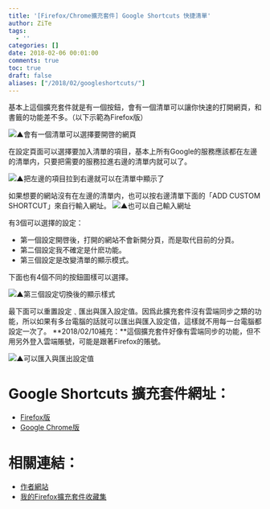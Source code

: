 ```yaml
---
title: '[Firefox/Chrome擴充套件] Google Shortcuts 快捷清單'
author: ZiTe
tags:
  - ''
categories: []
date: 2018-02-06 00:01:00
comments: true
toc: true
draft: false
aliases: ["/2018/02/googleshortcuts/"]
---
```


基本上這個擴充套件就是有一個按鈕，會有一個清單可以讓你快速的打開網頁，和書籤的功能差不多。（以下示範為Firefox版）

<!--more-->

![▲會有一個清單可以選擇要開啓的網頁](https://1.bp.blogspot.com/-xBqLVWNAC4s/XqRfmuIL2XI/AAAAAAAACH4/ys-O_2JoK_IesaBt9Bh9fOzBlKBXEcocgCPcBGAsYHg/s1600/%25E8%259E%25A2%25E5%25B9%2595%25E6%2593%25B7%25E5%258F%2596%25E7%2595%25AB%25E9%259D%25A2%2B%252815%2529.png)

在設定頁面可以選擇要加入清單的項目，基本上所有Google的服務應該都在左邊的清單内，只要把需要的服務拉進右邊的清單内就可以了。

![▲把左邊的項目拉到右邊就可以在清單中顯示了](https://1.bp.blogspot.com/-2QgxPWG_R6o/XqRfmjX-zJI/AAAAAAAACH4/vkM72CX4CyEBJuxohQ-4tkN1pqxTzedCQCPcBGAsYHg/s1600/%25E8%259E%25A2%25E5%25B9%2595%25E6%2593%25B7%25E5%258F%2596%25E7%2595%25AB%25E9%259D%25A2%2B%252816%2529.png)

如果想要的網站沒有在左邊的清單内，也可以按右邊清單下面的「ADD CUSTOM SHORTCUT」來自行輸入網址。
![▲也可以自己輸入網址](https://1.bp.blogspot.com/-5EfIcB7irzI/XqRfmij0UMI/AAAAAAAACH4/xuyeV89iOzsDMjq3qUb4NM-q0vLVPFaeQCPcBGAsYHg/s1600/%25E8%259E%25A2%25E5%25B9%2595%25E6%2593%25B7%25E5%258F%2596%25E7%2595%25AB%25E9%259D%25A2%2B%252817%2529.png)

有3個可以選擇的設定：

*   第一個設定開啓後，打開的網站不會新開分頁，而是取代目前的分頁。
*   第二個設定我不確定是什麽功能。
*   第三個設定是改變清單的顯示模式。

下面也有4個不同的按鈕圖樣可以選擇。

![▲第三個設定切換後的顯示樣式](https://1.bp.blogspot.com/-P4ENkqtVQ7I/XqRfmpjqleI/AAAAAAAACH4/6MScXKJQpDofwWUaZqURzKrVdX1Ic8GCACPcBGAsYHg/s1600/%25E8%259E%25A2%25E5%25B9%2595%25E6%2593%25B7%25E5%258F%2596%25E7%2595%25AB%25E9%259D%25A2%2B%252818%2529.png)

最下面可以重置設定﹑匯出與匯入設定值。因爲此擴充套件沒有雲端同步之類的功能，所以如果有多台電腦的話就可以匯出與匯入設定值，這樣就不用每一台電腦都設定一次了。
**2018/02/10補充：**這個擴充套件好像有雲端同步的功能，但不用另外登入雲端賬號，可能是跟著Firefox的賬號。

![▲可以匯入與匯出設定值](https://1.bp.blogspot.com/-qEcg6SkwEqU/XqRfmmFGCdI/AAAAAAAACH4/wMsv47lUt60Mwd54V4E_ob_uRkFlFoglwCPcBGAsYHg/s1600/%25E8%259E%25A2%25E5%25B9%2595%25E6%2593%25B7%25E5%258F%2596%25E7%2595%25AB%25E9%259D%25A2%2B%252819%2529.png)

# Google Shortcuts 擴充套件網址：

*   [Firefox版](https://addons.mozilla.org/zh-TW/firefox/addon/google-shortcuts-all-google-se/)
*   [Google Chrome版](https://chrome.google.com/webstore/detail/shortcuts-for-google/baohinapilmkigilbbbcccncoljkdpnd?utm_source=plus)

# 相關連結：

*   [作者網站](https://outgoing.prod.mozaws.net/v1/e9c84cc3de9363f645c4307679cf1ecdea8b2cf1c7ba1f51afb54191d3713a99/https%3A//apps.jeurissen.co/)
*   [我的Firefox擴充套件收藏集](https://addons.mozilla.org/zh-TW/firefox/collections/ZiTe/zite%E7%9A%84%E6%94%B6%E8%97%8F%E9%9B%86/)
